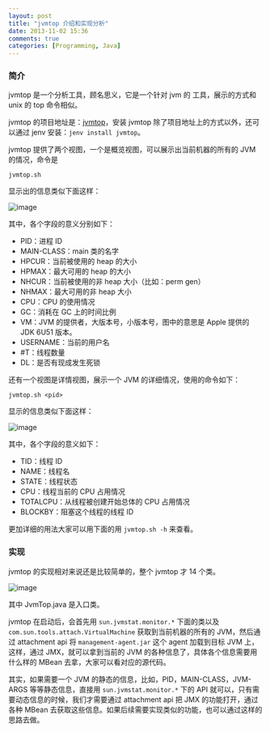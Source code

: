 ```yaml
---
layout: post
title: "jvmtop 介绍和实现分析"
date: 2013-11-02 15:36
comments: true
categories: [Programming, Java]
---
```


### 简介

jvmtop 是一个分析工具，顾名思义，它是一个针对 jvm 的 工具，展示的方式和 unix 的 top 命令相似。

jvmtop 的项目地址是：[jvmtop](https://code.google.com/p/jvmtop/)，安装 jvmtop 除了项目地址上的方式以外，还可以通过 jenv 安装：`jenv install jvmtop`。

jvmtop 提供了两个视图，一个是概览视图，可以展示出当前机器的所有的 JVM 的情况，命令是 

```
jvmtop.sh
```

显示出的信息类似下面这样：

![image](https://pic.yupoo.com/khotyn/DhvVumOY/medish.jpg)

其中，各个字段的意义分别如下：

* PID：进程 ID
* MAIN-CLASS：main 类的名字
* HPCUR：当前被使用的 heap 的大小
* HPMAX：最大可用的 heap 的大小
* NHCUR：当前被使用的非 heap 大小（比如：perm gen）
* NHMAX：最大可用的非 heap 大小
* CPU：CPU 的使用情况
* GC：消耗在 GC 上的时间比例
* VM：JVM 的提供者，大版本号，小版本号，图中的意思是 Apple 提供的 JDK 6U51 版本。
* USERNAME：当前的用户名
* \#T：线程数量
* DL：是否有现成发生死锁

还有一个视图是详情视图，展示一个 JVM 的详细情况，使用的命令如下：

```
jvmtop.sh <pid>
```

显示的信息类似下面这样：

![image](https://pic.yupoo.com/khotyn/Dhw0sotX/dTwsh.png)

其中，各个字段的意义如下：

* TID：线程 ID
* NAME：线程名
* STATE：线程状态
* CPU：线程当前的 CPU 占用情况
* TOTALCPU：从线程被创建开始总体的 CPU 占用情况
* BLOCKBY：阻塞这个线程的线程 ID

更加详细的用法大家可以用下面的用 `jvmtop.sh -h` 来查看。

### 实现

jvmtop 的实现相对来说还是比较简单的，整个 jvmtop 才 14 个类。

![image](https://pic.yupoo.com/khotyn/DhwgtqPY/IYHUw.png)

其中 JvmTop.java 是入口类。

jvmtop 在启动后，会首先用 `sun.jvmstat.monitor.*` 下面的类以及 `com.sun.tools.attach.VirtualMachine` 获取到当前机器的所有的 JVM，然后通过 attachment api 将 `management-agent.jar` 这个 agent 加载到目标 JVM 上，这样，通过 JMX，就可以拿到当前的 JVM 的各种信息了，具体各个信息需要用什么样的 MBean 去拿，大家可以看对应的源代码。

其实，如果需要一个 JVM 的静态的信息，比如，PID，MAIN-CLASS，JVM-ARGS 等等静态信息，直接用 `sun.jvmstat.monitor.*` 下的 API 就可以，只有需要动态信息的时候，我们才需要通过 attachment api 把 JMX 的功能打开，通过各种 MBean 去获取这些信息。如果后续需要实现类似的功能，也可以通过这样的思路去做。
